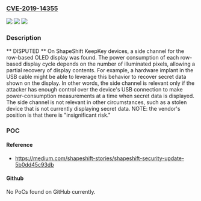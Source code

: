 ### [CVE-2019-14355](https://cve.mitre.org/cgi-bin/cvename.cgi?name=CVE-2019-14355)
![](https://img.shields.io/static/v1?label=Product&message=n%2Fa&color=blue)
![](https://img.shields.io/static/v1?label=Version&message=n%2Fa&color=blue)
![](https://img.shields.io/static/v1?label=Vulnerability&message=n%2Fa&color=brighgreen)

### Description

** DISPUTED ** On ShapeShift KeepKey devices, a side channel for the row-based OLED display was found. The power consumption of each row-based display cycle depends on the number of illuminated pixels, allowing a partial recovery of display contents. For example, a hardware implant in the USB cable might be able to leverage this behavior to recover secret data shown on the display. In other words, the side channel is relevant only if the attacker has enough control over the device's USB connection to make power-consumption measurements at a time when secret data is displayed. The side channel is not relevant in other circumstances, such as a stolen device that is not currently displaying secret data. NOTE: the vendor's position is that there is "insignificant risk."

### POC

#### Reference
- https://medium.com/shapeshift-stories/shapeshift-security-update-5b0dd45c93db

#### Github
No PoCs found on GitHub currently.

